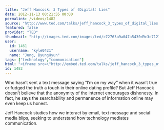 ```yaml
---
title: "Jeff Hancock: 3 Types of (Digital) Lies"
date: 2012-11-13 00:21:55 00:00
permalink: /videos/1482
source: "http://www.ted.com/talks/jeff_hancock_3_types_of_digital_lies.html"
featured: false
provider: "TED"
thumbnail: "http://images.ted.com/images/ted/c72763a9a047a5430d9c3c71211608b2ec5f7e18_389x292.jpg"
user:
  id: 1461
  username: "kyle0421"
  name: "Jung, ByungHyun"
tags: ["technology","communication"]
html: "<iframe src=\"http://embed.ted.com/talks/jeff_hancock_3_types_of_digital_lies.html\" width=\"560\" height=\"315\" frameborder=\"0\" scrolling=\"no\" webkitAllowFullScreen mozallowfullscreen allowFullScreen></iframe>"
id: 1482
---
```


Who hasn’t sent a text message saying “I’m on my way” when it wasn’t true or fudged the truth a touch in their online dating profile? But Jeff Hancock doesn’t believe that the anonymity of the internet encourages dishonesty. In fact, he says the searchability and permanence of information online may even keep us honest.

Jeff Hancock studies how we interact by email, text message and social media blips, seeking to understand how technology mediates communication.
